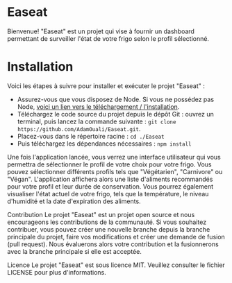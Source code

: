 # Easeat

Bienvenue!
"Easeat" est un projet qui vise à fournir un dashboard permettant de surveiller l'état de votre frigo selon le profil sélectionné.

# Installation

Voici les étapes à suivre pour installer et exécuter le projet "Easeat" :

- Assurez-vous que vous disposez de Node. Si vous ne possédez pas Node, [voici un lien vers le téléchargement / l'installation](https://nodejs.org/en/download).
- Téléchargez le code source du projet depuis le dépôt Git : ouvrez un terminal, puis lancez la commande suivante :
  `git clone https://github.com/AdamOuali/Easeat.git`.
- Placez-vous dans le répertoire racine : `cd ./Easeat`
- Puis téléchargez les dépendances nécessaires : `npm install`

Une fois l'application lancée, vous verrez une interface utilisateur qui vous permettra de sélectionner le profil de votre choix pour votre frigo. Vous pouvez sélectionner différents profils tels que "Végétarien", "Carnivore" ou "Végan". L'application affichera alors une liste d'aliments recommandés pour votre profil et leur durée de conservation. Vous pourrez également visualiser l'état actuel de votre frigo, tels que la température, le niveau d'humidité et la date d'expiration des aliments.

Contribution
Le projet "Easeat" est un projet open source et nous encourageons les contributions de la communauté. Si vous souhaitez contribuer, vous pouvez créer une nouvelle branche depuis la branche principale du projet, faire vos modifications et créer une demande de fusion (pull request). Nous évaluerons alors votre contribution et la fusionnerons avec la branche principale si elle est acceptée.

Licence
Le projet "Easeat" est sous licence MIT. Veuillez consulter le fichier LICENSE pour plus d'informations.

```

```
